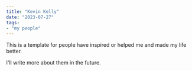 ```yaml
---
title: "Kevin Kelly"
date: "2023-07-27"
tags:
- "my people"
---
```


This is a template for people have inspired or helped me and made my life better.

I'll write more about them in the future.